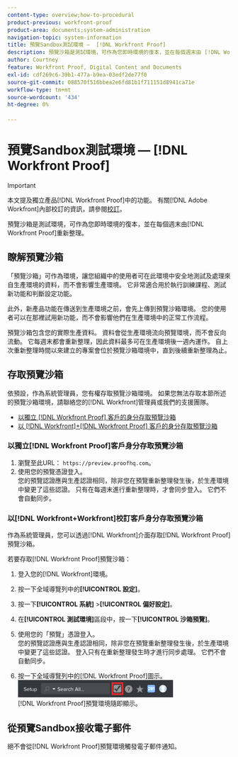 ```yaml
---
content-type: overview;how-to-procedural
product-previous: workfront-proof
product-area: documents;system-administration
navigation-topic: system-information
title: 預覽Sandbox測試環境 —  [!DNL Workfront Proof]
description: 預覽沙箱是測試環境，可作為您即時環境的復本，並在每個週末由 [!DNL Workfront Proof]重新整理。
author: Courtney
feature: Workfront Proof, Digital Content and Documents
exl-id: cdf269c6-39b1-477a-b9ea-03edf2de77f0
source-git-commit: 088570f516bbea2e6fd81b1f711151d8941ca71e
workflow-type: tm+mt
source-wordcount: '434'
ht-degree: 0%

---
```


# 預覽Sandbox測試環境 — [!DNL Workfront Proof]

>[!IMPORTANT]
>
>本文提及獨立產品[!DNL Workfront Proof]中的功能。 有關[!DNL Adobe Workfront]內部校訂的資訊，請參閱[校訂](../../../review-and-approve-work/proofing/proofing.md)。

預覽沙箱是測試環境，可作為您即時環境的復本，並在每個週末由[!DNL Workfront Proof]重新整理。

## 瞭解預覽沙箱

「預覽沙箱」可作為環境，讓您組織中的使用者可在此環境中安全地測試及處理來自生產環境的資料，而不會影響生產環境。 它非常適合用於執行訓練課程、測試新功能和判斷設定功能。

此外，新產品功能在傳送到生產環境之前，會先上傳到預覽沙箱環境。 您的使用者可以在那裡試用新功能，而不會影響他們在生產環境中的正常工作流程。

預覽沙箱包含您的實際生產資料。 資料會從生產環境流向預覽環境，而不會反向流動。 它每週末都會重新整理，因此資料最多可在生產環境後一週內運作。 自上次重新整理時間以來建立的專案會位於預覽沙箱環境中，直到後續重新整理為止。

## 存取預覽沙箱

依預設，作為系統管理員，您有權存取預覽沙箱環境。 如果您無法存取本節所述的預覽沙箱環境，請聯絡您的[!DNL Workfront]管理員或我們的支援團隊。

* [以獨立 [!DNL Workfront Proof] 客戶的身分存取預覽沙箱](#accessing-the-preview-sandbox-as-a-stand-alone-workfront-proof-customer)
* [以 [!DNL Workfront]+[!DNL Workfront Proof] 客戶的身分存取預覽沙箱](#accessing-the-preview-sandbox-as-a-workfrontworkfront-proof-customer)

### 以獨立[!DNL Workfront Proof]客戶身分存取預覽沙箱

1. 瀏覽至此URL： `https://preview.proofhq.com`。
1. 使用您的預覽憑證登入。\
   您的預覽認證應與生產認證相同，除非您在預覽重新整理發生後，於生產環境中變更了這些認證。 只有在每週末進行重新整理時，才會同步登入。 它們不會自動同步。

### 以[!DNL Workfront+Workfront]校訂客戶身分存取預覽沙箱

作為系統管理員，您可以透過[!DNL Workfront]介面存取[!DNL Workfront Proof]預覽沙箱。

若要存取[!DNL Workfront Proof]預覽沙箱：

1. 登入您的[!DNL Workfront]環境。
1. 按一下全域導覽列中的&#x200B;**[!UICONTROL 設定]**。
1. 按一下&#x200B;**[!UICONTROL 系統]** >**[!UICONTROL 偏好設定]**。

1. 在&#x200B;**[!UICONTROL 測試環境]**&#x200B;區段中，按一下&#x200B;**[!UICONTROL 沙箱預覽]**。

1. 使用您的「預覽」憑證登入。\
   您的預覽認證應與生產認證相同，除非您在預覽重新整理發生後，於生產環境中變更了這些認證。 登入只有在重新整理發生時才進行同步處理。 它們不會自動同步。
1. 按一下全域導覽列中的[!DNL Workfront Proof]圖示。\
   ![proof_access_proofhq.png](assets/proof-access-proofhq-350x39.png)\
   [!DNL Workfront Proof]預覽環境隨即顯示。

## 從預覽Sandbox接收電子郵件

絕不會從[!DNL Workfront Proof]預覽環境觸發電子郵件通知。
